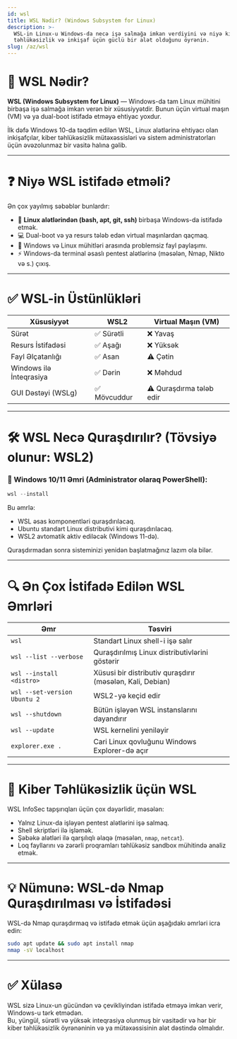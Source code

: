 ```yaml
---
id: wsl
title: WSL Nədir? (Windows Subsystem for Linux)
description: >-
  WSL-in Linux-u Windows-da necə işə salmağa imkan verdiyini və niyə kiber
  təhlükəsizlik və inkişaf üçün güclü bir alət olduğunu öyrənin.
slug: /az/wsl
---
```


# 🧩 WSL Nədir?

**WSL (Windows Subsystem for Linux)** — Windows-da tam Linux mühitini birbaşa işə salmağa imkan verən bir xüsusiyyətdir. Bunun üçün virtual maşın (VM) və ya dual-boot istifadə etməyə ehtiyac yoxdur.

İlk dəfə Windows 10-da təqdim edilən WSL, Linux alətlərinə ehtiyacı olan inkişafçılar, kiber təhlükəsizlik mütəxəssisləri və sistem administratorları üçün əvəzolunmaz bir vasitə halına gəlib.

---

# ❓ Niyə WSL istifadə etməli?

Ən çox yayılmış səbəblər bunlardır:

- 🔧 **Linux alətlərindən (bash, apt, git, ssh)** birbaşa Windows-da istifadə etmək.
- 💻 Dual-boot və ya resurs tələb edən virtual maşınlardan qaçmaq.
- 📂 Windows və Linux mühitləri arasında problemsiz fayl paylaşımı.
- ⚡ Windows-da terminal əsaslı pentest alətlərinə (məsələn, Nmap, Nikto və s.) çıxış.

---

# ✅ WSL-in Üstünlükləri

| Xüsusiyyət            | WSL2         | Virtual Maşın (VM) |
|-----------------------|--------------|---------------------|
| Sürət                 | ✅ Sürətli    | ❌ Yavaş            |
| Resurs İstifadəsi     | ✅ Aşağı      | ❌ Yüksək           |
| Fayl Əlçatanlığı      | ✅ Asan       | ⚠️ Çətin            |
| Windows ilə İnteqrasiya | ✅ Dərin    | ❌ Məhdud           |
| GUI Dəstəyi (WSLg)    | ✅ Mövcuddur  | ⚠️ Quraşdırma tələb edir |

---

# 🛠️ WSL Necə Quraşdırılır? (Tövsiyə olunur: WSL2)

### 📌 Windows 10/11 Əmri (Administrator olaraq PowerShell):

```powershell
wsl --install
```

Bu əmrlə:

- WSL əsas komponentləri quraşdırılacaq.
- Ubuntu standart Linux distributivi kimi quraşdırılacaq.
- WSL2 avtomatik aktiv ediləcək (Windows 11-də).

Quraşdırmadan sonra sisteminizi yenidən başlatmağınız lazım ola bilər.

---

# 🔍 Ən Çox İstifadə Edilən WSL Əmrləri

| Əmr                              | Təsviri                                           |
|----------------------------------|---------------------------------------------------|
| `wsl`                            | Standart Linux shell-i işə salır                 |
| `wsl --list --verbose`           | Quraşdırılmış Linux distributivlərini göstərir    |
| `wsl --install <distro>`         | Xüsusi bir distributiv quraşdırır (məsələn, Kali, Debian) |
| `wsl --set-version Ubuntu 2`     | WSL2-yə keçid edir                               |
| `wsl --shutdown`                 | Bütün işləyən WSL instanslarını dayandırır        |
| `wsl --update`                   | WSL kernelini yeniləyir                          |
| `explorer.exe .`                 | Cari Linux qovluğunu Windows Explorer-də açır    |

---

# 🔐 Kiber Təhlükəsizlik üçün WSL

WSL InfoSec tapşırıqları üçün çox dəyərlidir, məsələn:

- Yalnız Linux-da işləyən pentest alətlərini işə salmaq.
- Shell skriptləri ilə işləmək.
- Şəbəkə alətləri ilə qarşılıqlı əlaqə (məsələn, `nmap`, `netcat`).
- Loq fayllarını və zərərli proqramları təhlükəsiz sandbox mühitində analiz etmək.

---

# 💡 Nümunə: WSL-də Nmap Quraşdırılması və İstifadəsi

WSL-də Nmap quraşdırmaq və istifadə etmək üçün aşağıdakı əmrləri icra edin:

```bash
sudo apt update && sudo apt install nmap
nmap -sV localhost
```

---

# ✅ Xülasə

WSL sizə Linux-un gücündən və çevikliyindən istifadə etməyə imkan verir, Windows-u tərk etmədən.  
Bu, yüngül, sürətli və yüksək inteqrasiya olunmuş bir vasitədir və hər bir kiber təhlükəsizlik öyrənəninin və ya mütəxəssisinin alət dəstində olmalıdır.

